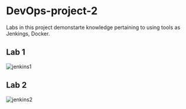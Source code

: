 # DevOps-project-2
Labs in this project demonstarte knowledge pertaining to using tools as Jenkings, Docker.

## Lab 1
![jenkins1](https://github.com/Sherif-Elshafei/DevOps-project-2/assets/4324447/f4552bb2-ee38-4af8-b148-6e9cbec92c32)

## Lab 2
![jenkins2](https://github.com/Sherif-Elshafei/DevOps-project-2/assets/4324447/d4fc27e5-b333-41bf-a1a8-dd59092129f1)
